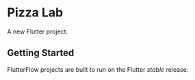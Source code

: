 # Pizza Lab

A new Flutter project.

## Getting Started

FlutterFlow projects are built to run on the Flutter _stable_ release.
